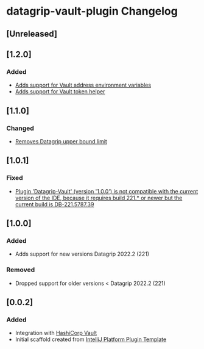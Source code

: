<!-- Keep a Changelog guide -> https://keepachangelog.com -->

# datagrip-vault-plugin Changelog

## [Unreleased]

## [1.2.0]
### Added
- [Adds support for Vault address environment variables](https://github.com/premium-minds/datagrip-vault-plugin/pull/9)
- [Adds support for Vault token helper](https://github.com/premium-minds/datagrip-vault-plugin/pull/11)

## [1.1.0]
### Changed
- [Removes Datagrip upper bound limit](https://github.com/premium-minds/datagrip-vault-plugin/commit/41b818116c77dc00ae22b9922dc7f926912440fc)

## [1.0.1]
### Fixed
- [Plugin 'Datagrip-Vault' (version '1.0.0') is not compatible with the current version of the IDE, because it requires build 221.* or newer but the current build is DB-221.5787.39](https://github.com/premium-minds/datagrip-vault-plugin/issues/4)

## [1.0.0]
### Added
- Adds support for new versions Datagrip 2022.2 (221)

### Removed
- Dropped support for older versions < Datagrip 2022.2 (221)

## [0.0.2]
### Added
- Integration with [HashiCorp Vault](https://www.vaultproject.io/)
- Initial scaffold created from [IntelliJ Platform Plugin Template](https://github.com/JetBrains/intellij-platform-plugin-template)
